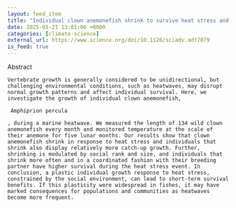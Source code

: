 ```yaml
---
layout: feed_item
title: "Individual clown anemonefish shrink to survive heat stress and social conflict | Science Advances"
date: 2025-05-21 13:01:00 +0000
categories: [climate-science]
external_url: https://www.science.org/doi/10.1126/sciadv.adt7079
is_feed: true
---
```


Abstract
   
   
    Vertebrate growth is generally considered to be unidirectional, but challenging environmental conditions, such as heatwaves, may disrupt normal growth patterns and affect individual survival. Here, we investigate the growth of individual clown anemonefish,
    
     Amphiprion percula
    
    , during a marine heatwave. We measured the length of 134 wild clown anemonefish every month and monitored temperature at the scale of their anemone for five lunar months. Our results show that clown anemonefish shrink in response to heat stress and individuals that shrink also display relatively more catch-up growth. Further, shrinking is modulated by social rank and size, and individuals that shrink more often and in a coordinated fashion with their breeding partner have higher survival during the heat stress event. In conclusion, a plastic individual growth response to heat stress, constrained by the social environment, can lead to short-term survival benefits. If this plasticity were widespread in fishes, it may have marked consequences for populations and communities as heatwaves become more frequent.
